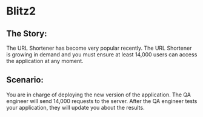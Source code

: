 # Blitz2

## The Story:

 

The URL Shortener has become very popular recently. The URL Shortener is growing in demand and you must ensure at least 14,000 users can access the application at any moment.   

 

## Scenario:

 

You are in charge of deploying the new version of the application. The QA engineer will send 14,000 requests to the server. After the QA engineer tests your application, they will update you about the results.

 
